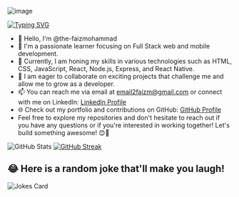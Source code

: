    ![image](https://github.com/the-faizmohammad/the-faizmohammad/assets/134736318/2893ea2d-3050-4f18-bc7d-5b0f432b72a7)

[![Typing SVG](https://readme-typing-svg.demolab.com/?lines=I+'m+curious+to+learn;passion+to+create)](https://git.io/typing-svg)
- 👋 Hello, I'm @the-faizmohammad
- 🌱 I'm a passionate learner focusing on Full Stack web and mobile development.
- 💼 Currently, I am honing my skills in various technologies such as HTML, CSS, JavaScript, React, Node.js, Express, and React Native.
- 💞️ I am eager to collaborate on exciting projects that challenge me and allow me to grow as a developer.
- 📫 You can reach me via email at [email2faizm@gmail.com](mailto:email2faizm@gmail.com) or connect with me on LinkedIn: [LinkedIn Profile](https://www.linkedin.com/in/faiz-mohammad-967354142/)
- 🌐 Check out my portfolio and contributions on GitHub: [GitHub Profile](https://github.com/the-faizmohammad)
- Feel free to explore my repositories and don't hesitate to reach out if you have any questions or if you're interested in working together! Let's build something awesome! 😊🚀

![GitHub Stats](https://github-readme-stats.vercel.app/api?username=the-faizmohammad&show_icons=true&theme=theme_name) [![GitHub Streak](https://github-readme-streak-stats.herokuapp.com?user=the-faizmohammad&theme=blueberry&date_format=M%20j%5B%2C%20Y%5D)](https://git.io/streak-stats)

## 😂 Here is a random joke that'll make you laugh!
![Jokes Card](https://readme-jokes.vercel.app/api) 

